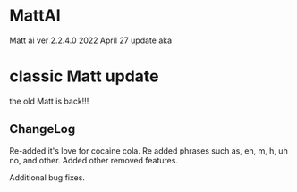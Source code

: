 # MattAI
Matt ai ver 2.2.4.0
2022 April 27 update aka
# classic Matt update
the old Matt is back!!!

## ChangeLog
Re-added it's love for cocaine cola.
Re added phrases such as, eh, m, h, uh no, and other.
Added other removed features.

Additional bug fixes.
